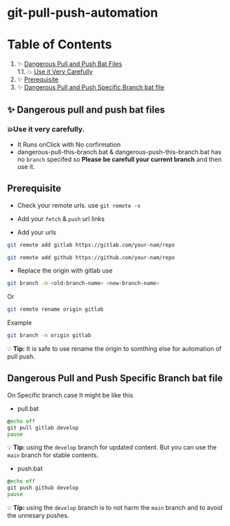# git-pull-push-automation

# Table of Contents

1. ✨ [Dangerous Pull and Push Bat Files](#dangerous-pull-and-push-bat-files)  
   1.1. 💥 [Use it Very Carefully](#use-it-very-carefully) 
2. ✨ [Prerequisite](#prerequisite)  
3. ✨ [Dangerous Pull and Push Specific Branch bat file](#Dangerous-Pull-and-Push-Specific-Branch-bat-file)

## ✨ Dangerous pull and push bat files
### 💥Use it very carefully. 
- It Runs onClick with No corfirmation
- dangerous-pull-this-branch.bat & dangerous-push-this-branch.bat has no `branch` specifed so **Please be carefull your current branch** and then use it.

## Prerequisite
- Check your remote urls. use `git remote -v`
    
- Add your `fetch` & `push` url links
   
- Add your urls 
~~~bash
git remote add gitlab https://gitlab.com/your-nam/repo
~~~   
~~~bash
git remote add github https://github.com/your-nam/repo
~~~ 

- Replace the origin with gitlab use
~~~bash
git branch -m <old-branch-name> <new-branch-name>
~~~
Or
~~~bash
git remote rename origin gitlab
~~~
Example
~~~bash
git branch -m origin gitlab
~~~
💡 **Tip:** It is safe to use rename the origin to somthing else for automation of pull push.


## Dangerous Pull and Push Specific Branch bat file
On Specific branch case It might be like this
- pull.bat
```bat
@echo off 
git pull gitlab develop
pause
```
💡 **Tip:** using the `develop` branch for updated content. But you can use the `main` branch for stable contents.

- push.bat
```bat
@echo off 
git push github develop
pause
```

💡 **Tip:** using the `develop` branch is to not harm the `main` branch and to avoid the unnesary pushes.
